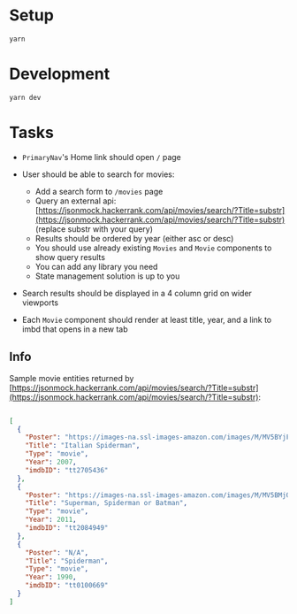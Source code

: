 # Setup
`yarn`

# Development
`yarn dev`

# Tasks

- `PrimaryNav`'s Home link should open `/` page

- User should be able to search for movies:

  - Add a search form to `/movies` page
  - Query an external api: [https://jsonmock.hackerrank.com/api/movies/search/?Title=substr](https://jsonmock.hackerrank.com/api/movies/search/?Title=substr) (replace substr with your query)
  - Results should be ordered by year (either asc or desc)
  - You should use already existing `Movies` and `Movie` components to show query results
  - You can add any library you need
  - State management solution is up to you

- Search results should be displayed in a 4 column grid on wider viewports
- Each `Movie` component should render at least title, year, and a link to imbd that opens in a new tab
 

## Info
Sample movie entities returned by [https://jsonmock.hackerrank.com/api/movies/search/?Title=substr](https://jsonmock.hackerrank.com/api/movies/search/?Title=substr):

```json

[
  {
    "Poster": "https://images-na.ssl-images-amazon.com/images/M/MV5BYjFhN2RjZTctMzA2Ni00NzE2LWJmYjMtNDAyYTllOTkyMmY3XkEyXkFqcGdeQXVyNTA0OTU0OTQ@._V1_SX300.jpg",
    "Title": "Italian Spiderman",
    "Type": "movie",
    "Year": 2007,
    "imdbID": "tt2705436"
  },
  {
    "Poster": "https://images-na.ssl-images-amazon.com/images/M/MV5BMjQ4MzcxNDU3N15BMl5BanBnXkFtZTgwOTE1MzMxNzE@._V1_SX300.jpg",
    "Title": "Superman, Spiderman or Batman",
    "Type": "movie",
    "Year": 2011,
    "imdbID": "tt2084949"
  },
  {
    "Poster": "N/A",
    "Title": "Spiderman",
    "Type": "movie",
    "Year": 1990,
    "imdbID": "tt0100669"
  }
]
``` 
